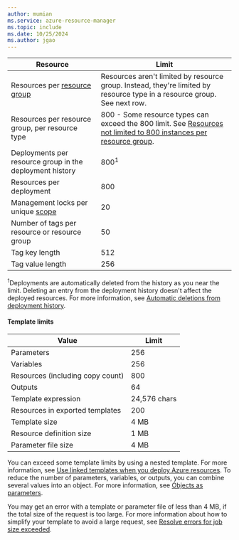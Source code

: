 ```yaml
---
author: mumian
ms.service: azure-resource-manager
ms.topic: include
ms.date: 10/25/2024
ms.author: jgao
---
```

| Resource | Limit |
| --- | --- |
| Resources per [resource group](../articles/azure-resource-manager/management/overview.md#resource-groups) | Resources aren't limited by resource group. Instead, they're limited by resource type in a resource group. See next row. |
| Resources per resource group, per resource type |800 - Some resource types can exceed the 800 limit. See [Resources not limited to 800 instances per resource group](../articles/azure-resource-manager/management/resources-without-resource-group-limit.md). |
| Deployments per resource group in the deployment history |800<sup>1</sup> |
| Resources per deployment |800 |
| Management locks per unique [scope](../articles/azure-resource-manager/management/overview.md#understand-scope)  |20 |
| Number of tags per resource or resource group |50 |
| Tag key length |512 |
| Tag value length |256 |

<sup>1</sup>Deployments are automatically deleted from the history as you near the limit. Deleting an entry from the deployment history doesn't affect the deployed resources. For more information, see [Automatic deletions from deployment history](../articles/azure-resource-manager/templates/deployment-history-deletions.md).

#### Template limits

| Value | Limit |
| --- | --- |
| Parameters |256 |
| Variables |256 |
| Resources (including copy count) |800 |
| Outputs |64 |
| Template expression |24,576 chars |
| Resources in exported templates |200 |
| Template size |4 MB |
| Resource definition size |1 MB |
| Parameter file size |4 MB |

You can exceed some template limits by using a nested template. For more information, see [Use linked templates when you deploy Azure resources](../articles/azure-resource-manager/templates/linked-templates.md). To reduce the number of parameters, variables, or outputs, you can combine several values into an object. For more information, see [Objects as parameters](/azure/architecture/guide/azure-resource-manager/advanced-templates/objects-as-parameters).

You may get an error with a template or parameter file of less than 4 MB, if the total size of the request is too large. For more information about how to simplify your template to avoid a large request, see [Resolve errors for job size exceeded](../articles/azure-resource-manager/templates/error-job-size-exceeded.md).